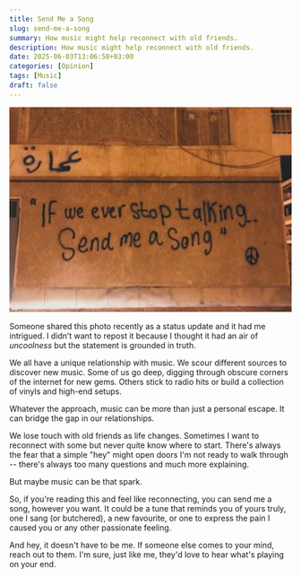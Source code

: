 ```yaml
---
title: Send Me a Song
slug: send-me-a-song
summary: How music might help reconnect with old friends.
description: How music might help reconnect with old friends. 
date: 2025-06-03T13:06:58+03:00
categories: [Opinion]
tags: [Music]
draft: false
---
```


![A wall graffiti with the text 'if we ever stop talking, send me a song'](img/graffiti.jpg)

Someone shared this photo recently as a status update and it had me intrigued.
I didn’t want to repost it because I thought it had an air of _uncoolness_ but the statement is grounded in truth. 

We all have a unique relationship with music. 
We scour different sources to discover new music. 
Some of us go deep, digging through obscure corners of the internet for new gems. 
Others stick to radio hits or build a collection of vinyls and high-end setups. 

Whatever the approach, music can be more than just a personal escape. 
It can bridge the gap in our relationships. 

We lose touch with old friends as life changes. 
Sometimes I want to reconnect with some but never quite know where to start.
There's always the fear that a simple "hey" might open doors I'm not ready to walk through -- there's always too many questions and much more explaining.

But maybe music can be that spark. 

So, if you're reading this and feel like reconnecting, you can send me a song, however you want. 
It could be a tune that reminds you of yours truly, one I sang (or butchered), a new favourite, or one to express the pain I caused you or any other passionate feeling.

And hey, it doesn't have to be me.
If someone else comes to your mind, reach out to them. 
I'm sure, just like me, they'd love to hear what's playing on your end. 
